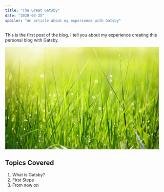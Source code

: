 ```yaml
---
title: "The Great Gatsby"
date: "2020-03-25"
spoiler: "An article about my experience with Gatsby"
---
```


This is the first post of the blog. I tell you about my experience creating this personal blog with Gatsby.

![Grass](./grasspic.jpg)

## Topics Covered

1. What is Gatsby?
2. First Steps
3. From now on
